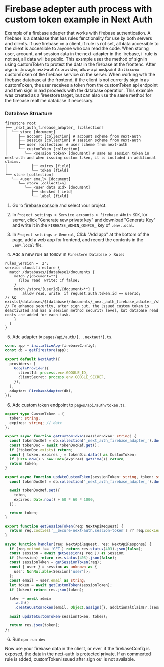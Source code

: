 # Firebase adepter auth process with custom token example in Next Auth

Example of a firebase adapter that works with firebase authentication. A firebase is a database that has rules functionality for use by both servers and clients. If use firebase on a client, if rule is not set, all data accessible to the client is accessible to anyone who can read the code. When storing user, account, and session data in the next-adapter in the firebase, if rule is not set, all data will be public. This example uses the method of sign in using customToken to protect the data in the firebase at the frontend. After sign in through next-auth's provider, allow api endpoint that issues customToken of the firebase service on the server. When working with the firebase database at the frontend, if the client is not currently sign in as customToken, the user receives a token from the customToken api endpoint and then sign in and proceeds with the database operation. This example was created as a fireestore target, but can also use the same method for the firebase realtime database if necessary.

### Database Structure
```
firestore root
├── _next_auth_firebase_adapter_ [collection]
│  └── store [document]
│     ├── account [collection] # account scheme from next-auth
│     ├── session [collection] # session scheme from next-auth
│     ├── user [collection] # user scheme from next-auth
│     └── customToken [collection]
│        └── <session token> [document] # same as session token in next-auth and when issuing custom token, it is included in additional claims.
│           ├── exires [field]
│           └── token [field]
└── store [collection]
   └── <user email> [document]
      └── store [collection]
         └── <user data uid> [document]
            ├── checked [field]
            └── label [field]
```

1. Go to [firebase console](https://console.firebase.google.com/project) and select your project. 

2. In `Project settings > Service accounts > Firebase Admin SDK`, for server, click "Generate new private key" and download "Generate Key" and write it in the `FIREBASE_ADMIN_CONFIG_` key of `.env.local`.

3. In `Project settings > General`, Click "Add app" at the bottom of the page, add a web app for frontend, and record the contents in the `.env.local` file.

4. Add a new rule as follow in `Firestore Database > Rules`
```
rules_version = '2';
service cloud.firestore {
  match /databases/{database}/documents {
    match /{document=**} {
      allow read, write: if false;
    }
    match /store/{userId}/{document=**} {
    	allow read, write: if request.auth.token.id == userId;
// && exists(/databases/$(database)/documents/_next_auth_firebase_adapter_/store/customToken/$(request.auth.token.sessionToken)); // To enhance security, after sign out, the issued custom token is deactivated and has a session method security level, but database read costs are added for each task.
    }
  }
}
```

5. Add adapter to `pages/api/auth/[...nextauth].ts`.
```ts
const app = initializeApp(firebaseConfig);
const db = getFirestore(app);

export default NextAuth({
  providers: [
    GoogleProvider({
      clientId: process.env.GOOGLE_ID,
      clientSecret: process.env.GOOGLE_SECRET,
    }),
  ],
  adapter: FirebaseAdapter(db),
});
```

6. Add custom token endpoint to `pages/api/auth/token.ts`.
```ts
export type CustomToken = {
  token: string;
  expires: string; // date
};

export async function getCustomToken(sessionToken: string) {
  const tokenDocRef = db.collection('_next_auth_firebase_adapter_').doc('store').collection('customToken').doc(sessionToken);
  const tokenDoc = await tokenDocRef.get();
  if (!tokenDoc.exists) return;
  const { token, expires } = tokenDoc.data() as CustomToken;
  if (Date.now() > new Date(expires).getTime()) return;
  return token;
}

export async function updateCustomToken(sessionToken: string, token: string) {
  const tokenDocRef = db.collection('_next_auth_firebase_adapter_').doc('store').collection('customToken').doc(sessionToken);

  await tokenDocRef.set({
    token,
    expires: Date.now() + 60 * 60 * 1000,
  });

  return token;
}

export function getSessionToken(req: NextApiRequest) {
  return req.cookies['__Secure-next-auth.session-token'] ?? req.cookies['next-auth.session-token'];
}

async function handler(req: NextApiRequest, res: NextApiResponse) {
  if (req.method !== 'GET') return res.status(403).json(false);
  const session = await getSession({ req }) as Session;
  if (!session) return res.status(403).json(false);
  const sessionToken = getSessionToken(req);
  const { user } = session as unknown as {
    user: NonNullable<Session['user']>;
  };
  const email = user.email as string;
  let token = await getCustomToken(sessionToken);
  if (token) return res.json(token);

  token = await admin
    .auth()
    .createCustomToken(email, Object.assign({}, additionalClaims?.(session), { sessionToken }));

  await updateCustomToken(sessionToken, token);

  return res.json(token);
};
```

6. Run `npm run dev`

Now use your firebase data in the client, or even if the firebaseConfig is exposed, the data in the next-auth is protected private. If an commented rule is added, customToken issued after sign out is not available.
